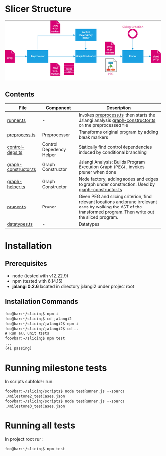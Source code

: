 # Slicer Structure
![Conceptual structure of slicer](./docs/slicer-structure.png)
## Contents
| File  | Component | Description |
| ------------- | ------------- | ------------- |
| [runner.ts](slicer/runner.ts) | - |Invokes [preprocess.ts](slicer/preprocess.ts), then starts the Jalangi analysis [graph-constructor.ts](slicer/graph-constructor.ts) on the preprocessed file 
| [preprocess.ts](slicer/preprocess.ts) | Preprocessor | Transforms original program by adding break markers  |
| [control-deps.ts](slicer/control-deps.ts) | Control Depedency Helper | Statically find control dependencies induced by conditional branching |
| [graph-constructor.ts](slicer/graph-constructor.ts) | Graph Constructor | Jalangi Analysis: Builds Program Execution Graph (PEG) , invokes pruner when done |
| [graph-helper.ts](slicer/graph-helper.ts) | Graph Constructor | Node factory, adding nodes and edges to graph under construction. Used by [graph-constructor.ts](slicer/graph-constructor.ts) |
| [pruner.ts](slicer/pruner.ts) | Pruner | Given PEG and slicing criterion, find relevant locations and prune irrelevant ones by walking the AST of the transformed program. Then write out the sliced program.   |
| [datatypes.ts](slicer/datatypes.ts) | - | Datatypes |

# Installation
## Prerequisites
- node (tested with v12.22.9)
- npm (tested with 6.14.15)
- **jalangi 0.2.6** located in directory jalangi2 under project root
## Installation Commands
```console
foo@bar:~/slicing$ npm i
foo@bar:~/slicing$ cd jalangi2
foo@bar:~/slicing/jalangi2$ npm i
foo@bar:~/slicing/jalangi2$ cd ..
# Run all unit tests
foo@bar:~/slicing$ npm test
...
(41 passing)
```
# Running milestone tests
In scripts subfolder run:
```console
foo@bar:~/slicing/scripts$ node testRunner.js --source ./milestone2_testCases.json
foo@bar:~/slicing/scripts$ node testRunner.js --source ./milestone3_testCases.json
```
# Running all tests
In project root run:
```console
foo@bar:~/slicing$ npm test
```
